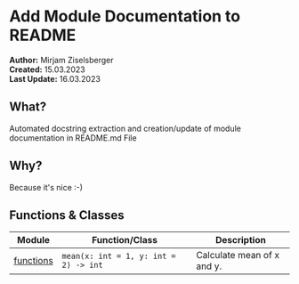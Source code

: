# Add Module Documentation to README

**Author:** Mirjam Ziselsberger  
**Created:** 15.03.2023  
**Last Update:** 16.03.2023

## What?
Automated docstring extraction and creation/update of module documentation in README.md File

## Why?
Because it's nice :-)

## Functions & Classes  
| Module | Function/Class | Description |
| --- | --- | --- |
| [functions](/Users/mirjam/Documents/geoville/docstring_to_markdown/src/../src/functions.py) | `mean(x: int = 1, y: int = 2) -> int` | Calculate mean of x and y. |
